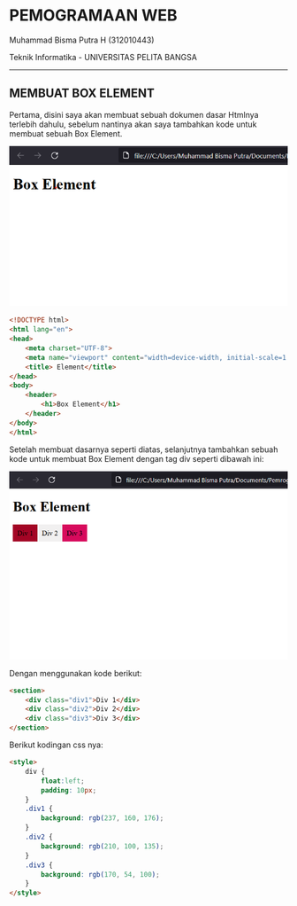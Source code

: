 # PEMOGRAMAAN WEB

Muhammad Bisma Putra H (312010443)

Teknik Informatika - UNIVERSITAS PELITA BANGSA
______________________________________________

## MEMBUAT BOX ELEMENT

Pertama, disini saya akan membuat sebuah dokumen dasar Htmlnya terlebih dahulu, sebelum nantinya akan saya tambahkan kode untuk membuat sebuah Box Element.

![tambah_gamabar](/img/1.png)

```html
<!DOCTYPE html>
<html lang="en">
<head>
    <meta charset="UTF-8">
    <meta name="viewport" content="width=device-width, initial-scale=1.0">
    <title> Element</title>
</head>
<body>
    <header>
        <h1>Box Element</h1>
    </header>
</body>
</html>    
```

Setelah membuat dasarnya seperti diatas, selanjutnya tambahkan sebuah kode untuk membuat Box Element dengan tag div seperti dibawah ini:


![tambah_gambar](/img/2.png)

Dengan menggunakan kode berikut:

```html
<section>
    <div class="div1">Div 1</div>
    <div class="div2">Div 2</div>
    <div class="div3">Div 3</div>
</section>
```

Berikut kodingan css nya:

```html
<style>
    div {
        float:left;
        padding: 10px;
    }
    .div1 {
        background: rgb(237, 160, 176);
    }
    .div2 {
        background: rgb(210, 100, 135);
    }
    .div3 {
        background: rgb(170, 54, 100);
    }
</style>
```